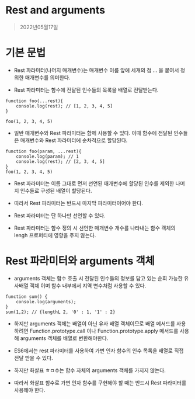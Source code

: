 # Rest and arguments 
>2022년05월17일

# 기본 문법

- Rest 파라미터(나머지 매개변수)는 매개변수 이름 앞에 세개의 점 ... 을 붙여서 정의한 매개변수를 의미한다.

- Rest 파라미터는 함수에 전달된 인수들의 목록을 배열로 전달받는다.

```
function foo(...rest){
	console.log(rest); // [1, 2, 3, 4, 5]
}

foo(1, 2, 3, 4, 5)
```

- 일반 매개변수와 Rest 파라미터는 함께 사용할 수 있다. 이때 함수에 전달된 인수들은 매개변수와 Rest 파라미터에 순차적으로 할당된다.

```
function foo(param, ...rest){
	console.log(param); // 1
    console.log(rest); // [2, 3, 4, 5]
}
foo(1, 2, 3, 4, 5)
```

- Rest 파라미터는 이름 그대로 먼저 선언된 매개변수에 할당된 인수를 제외한 나머지 인수들로 구성된 배열이 할당된다. 

- 따라서 Rest 파라미터는 반드시 마지막 파라미터이어야 한다.

- Rest 파라미터는 단 하나만 선언할 수 있다.

- Rest 파라미터는 함수 정의 시 선언한 매개변수 개수를 나타내는 함수 객체의 lengh 프로퍼티에 영향을 주지 않는다.

# Rest 파라미터와 arguments 객체

- arguments 객체는 함수 호출 시 전달된 인수들의 정보를 담고 있는 순회 가능한 유사배열 객체 이며 함수 내부에서 지역 변수처럼 사용할 수 있다.

```
function sum() {
	console.log(arguments);
}
sum(1,2); // {lengthL 2, '0' : 1, '1' : 2}
```

- 하지만 arguments 객체는 배열이 아닌 유사 배열 객체이므로 배열 메서드를 사용하려면 
Function.prototype.call 이나 Function.prototype.apply 메서드를 사용해 arguments 객체를 배열로 변환해야한다.

- ES6에서는 rest 파라미터를 사용하여 가변 인자 함수의 인수 목록을 배열로 직접 전달 받을 수 있다.

- 하지만 화살표 ㅎㅁ수는 함수 자체의 arguments 객체를 가지지 않는다.

- 따라서 화살표 함수로 가변 인자 함수를 구현해야 할 때는 반드시 Rest 파라미터를 사용해야 한다.


